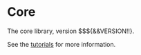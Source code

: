# Core

The core library, version $$${&&VERSION!!}.

See the [tutorials](tutorials/index.md) for more information.
